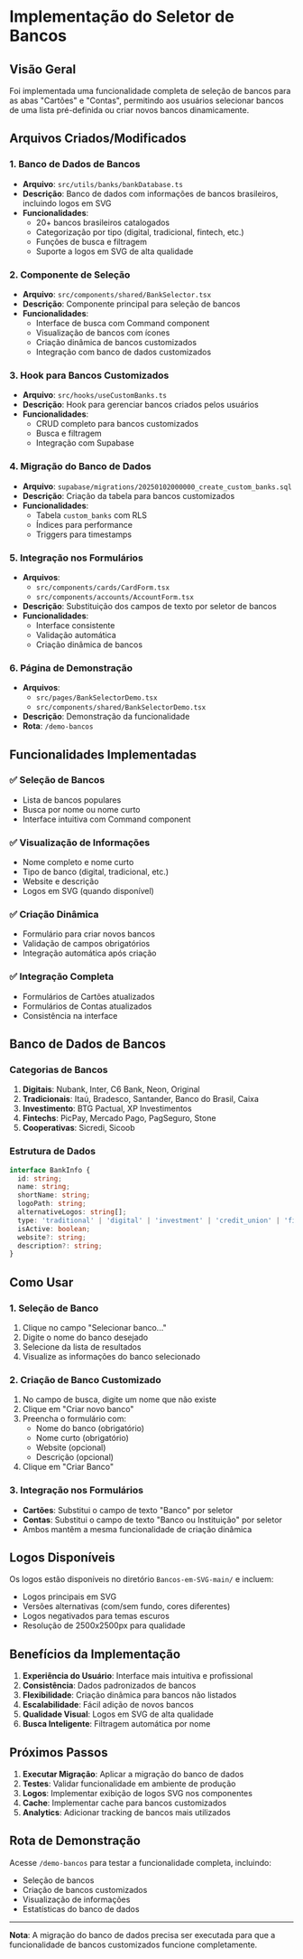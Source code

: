 # Implementação do Seletor de Bancos

## Visão Geral

Foi implementada uma funcionalidade completa de seleção de bancos para as abas "Cartões" e "Contas", permitindo aos usuários selecionar bancos de uma lista pré-definida ou criar novos bancos dinamicamente.

## Arquivos Criados/Modificados

### 1. Banco de Dados de Bancos
- **Arquivo**: `src/utils/banks/bankDatabase.ts`
- **Descrição**: Banco de dados com informações de bancos brasileiros, incluindo logos em SVG
- **Funcionalidades**:
  - 20+ bancos brasileiros catalogados
  - Categorização por tipo (digital, tradicional, fintech, etc.)
  - Funções de busca e filtragem
  - Suporte a logos em SVG de alta qualidade

### 2. Componente de Seleção
- **Arquivo**: `src/components/shared/BankSelector.tsx`
- **Descrição**: Componente principal para seleção de bancos
- **Funcionalidades**:
  - Interface de busca com Command component
  - Visualização de bancos com ícones
  - Criação dinâmica de bancos customizados
  - Integração com banco de dados customizados

### 3. Hook para Bancos Customizados
- **Arquivo**: `src/hooks/useCustomBanks.ts`
- **Descrição**: Hook para gerenciar bancos criados pelos usuários
- **Funcionalidades**:
  - CRUD completo para bancos customizados
  - Busca e filtragem
  - Integração com Supabase

### 4. Migração do Banco de Dados
- **Arquivo**: `supabase/migrations/20250102000000_create_custom_banks.sql`
- **Descrição**: Criação da tabela para bancos customizados
- **Funcionalidades**:
  - Tabela `custom_banks` com RLS
  - Índices para performance
  - Triggers para timestamps

### 5. Integração nos Formulários
- **Arquivos**: 
  - `src/components/cards/CardForm.tsx`
  - `src/components/accounts/AccountForm.tsx`
- **Descrição**: Substituição dos campos de texto por seletor de bancos
- **Funcionalidades**:
  - Interface consistente
  - Validação automática
  - Criação dinâmica de bancos

### 6. Página de Demonstração
- **Arquivos**:
  - `src/pages/BankSelectorDemo.tsx`
  - `src/components/shared/BankSelectorDemo.tsx`
- **Descrição**: Demonstração da funcionalidade
- **Rota**: `/demo-bancos`

## Funcionalidades Implementadas

### ✅ Seleção de Bancos
- Lista de bancos populares
- Busca por nome ou nome curto
- Interface intuitiva com Command component

### ✅ Visualização de Informações
- Nome completo e nome curto
- Tipo de banco (digital, tradicional, etc.)
- Website e descrição
- Logos em SVG (quando disponível)

### ✅ Criação Dinâmica
- Formulário para criar novos bancos
- Validação de campos obrigatórios
- Integração automática após criação

### ✅ Integração Completa
- Formulários de Cartões atualizados
- Formulários de Contas atualizados
- Consistência na interface

## Banco de Dados de Bancos

### Categorias de Bancos
1. **Digitais**: Nubank, Inter, C6 Bank, Neon, Original
2. **Tradicionais**: Itaú, Bradesco, Santander, Banco do Brasil, Caixa
3. **Investimento**: BTG Pactual, XP Investimentos
4. **Fintechs**: PicPay, Mercado Pago, PagSeguro, Stone
5. **Cooperativas**: Sicredi, Sicoob

### Estrutura de Dados
```typescript
interface BankInfo {
  id: string;
  name: string;
  shortName: string;
  logoPath: string;
  alternativeLogos: string[];
  type: 'traditional' | 'digital' | 'investment' | 'credit_union' | 'fintech';
  isActive: boolean;
  website?: string;
  description?: string;
}
```

## Como Usar

### 1. Seleção de Banco
1. Clique no campo "Selecionar banco..."
2. Digite o nome do banco desejado
3. Selecione da lista de resultados
4. Visualize as informações do banco selecionado

### 2. Criação de Banco Customizado
1. No campo de busca, digite um nome que não existe
2. Clique em "Criar novo banco"
3. Preencha o formulário com:
   - Nome do banco (obrigatório)
   - Nome curto (obrigatório)
   - Website (opcional)
   - Descrição (opcional)
4. Clique em "Criar Banco"

### 3. Integração nos Formulários
- **Cartões**: Substitui o campo de texto "Banco" por seletor
- **Contas**: Substitui o campo de texto "Banco ou Instituição" por seletor
- Ambos mantêm a mesma funcionalidade de criação dinâmica

## Logos Disponíveis

Os logos estão disponíveis no diretório `Bancos-em-SVG-main/` e incluem:
- Logos principais em SVG
- Versões alternativas (com/sem fundo, cores diferentes)
- Logos negativados para temas escuros
- Resolução de 2500x2500px para qualidade

## Benefícios da Implementação

1. **Experiência do Usuário**: Interface mais intuitiva e profissional
2. **Consistência**: Dados padronizados de bancos
3. **Flexibilidade**: Criação dinâmica para bancos não listados
4. **Escalabilidade**: Fácil adição de novos bancos
5. **Qualidade Visual**: Logos em SVG de alta qualidade
6. **Busca Inteligente**: Filtragem automática por nome

## Próximos Passos

1. **Executar Migração**: Aplicar a migração do banco de dados
2. **Testes**: Validar funcionalidade em ambiente de produção
3. **Logos**: Implementar exibição de logos SVG nos componentes
4. **Cache**: Implementar cache para bancos customizados
5. **Analytics**: Adicionar tracking de bancos mais utilizados

## Rota de Demonstração

Acesse `/demo-bancos` para testar a funcionalidade completa, incluindo:
- Seleção de bancos
- Criação de bancos customizados
- Visualização de informações
- Estatísticas do banco de dados

---

**Nota**: A migração do banco de dados precisa ser executada para que a funcionalidade de bancos customizados funcione completamente.
